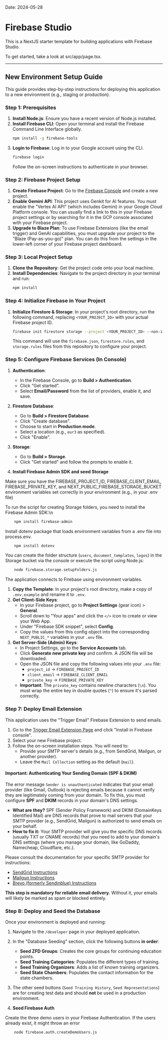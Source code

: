 
Date: 2024-05-28

# Firebase Studio

This is a NextJS starter template for building applications with Firebase Studio.

To get started, take a look at src/app/page.tsx.

---

## New Environment Setup Guide

This guide provides step-by-step instructions for deploying this application to a new environment (e.g., staging or production).

### Step 1: Prerequisites

1.  **Install Node.js**: Ensure you have a recent version of Node.js installed.
2.  **Install Firebase CLI**: Open your terminal and install the Firebase Command Line Interface globally.
    ```bash
    npm install -g firebase-tools
    ```
3.  **Login to Firebase**: Log in to your Google account using the CLI.
    ```bash
    firebase login
    ```
    Follow the on-screen instructions to authenticate in your browser.

### Step 2: Firebase Project Setup

1.  **Create Firebase Project**: Go to the [Firebase Console](https://console.firebase.google.com/) and create a new project.
2.  **Enable Gemini API**: This project uses Genkit for AI features. You must enable the "Vertex AI API" (which includes Gemini) in your Google Cloud Platform console. You can usually find a link to this in your Firebase project settings or by searching for it in the GCP console associated with your Firebase project.
3.  **Upgrade to Blaze Plan**: To use Firebase Extensions (like the email trigger) and GenAI capabilities, you must upgrade your project to the "Blaze (Pay-as-you-go)" plan. You can do this from the settings in the lower-left corner of your Firebase project dashboard.

### Step 3: Local Project Setup

1.  **Clone the Repository**: Get the project code onto your local machine.
2.  **Install Dependencies**: Navigate to the project directory in your terminal and run:
    ```bash
    npm install
    ```

### Step 4: Initialize Firebase in Your Project

1.  **Initialize Firestore & Storage**: In your project's root directory, run the following command, replacing `<YOUR_PROJECT_ID>` with your actual Firebase project ID.
    ```bash
    firebase init firestore storage --project <YOUR_PROJECT_ID> --non-interactive
    ```
    This command will use the `firebase.json`, `firestore.rules`, and `storage.rules` files from this repository to configure your project.

### Step 5: Configure Firebase Services (In Console)

1.  **Authentication**:
    *   In the Firebase Console, go to **Build > Authentication**.
    *   Click "Get started".
    *   Select **Email/Password** from the list of providers, enable it, and save.

2.  **Firestore Database**:
    *   Go to **Build > Firestore Database**.
    *   Click "Create database".
    *   Choose to start in **Production mode**.
    *   Select a location (e.g., `eur3` as specified).
    *   Click "Enable".

3.  **Storage**:
    *   Go to **Build > Storage**.
    *   Click "Get started" and follow the prompts to enable it.
    
4. **Install Firebase Admin SDK and seed Storage**

Make sure you have the FIREBASE_PROJECT_ID, FIREBASE_CLIENT_EMAIL, FIREBASE_PRIVATE_KEY, and NEXT_PUBLIC_FIREBASE_STORAGE_BUCKET environment variables set correctly in your environment (e.g., in your .env file)

To run the script for creating Storage folders, you need to install the Firebase Admin SDK:\n

```bash
    npm install firebase-admin
```
Install dotenv package that loads environment variables from a .env file into process.env.


```bash
    npm install dotenv
```
You can create the folder structure (`users`, `document_templates`, `logos`) in the Storage bucket via the console or execute the script using Node.js:

```bash
    node firebase.storage.setupFolders.js
```


The application connects to Firebase using environment variables.

1.  **Copy the Template**: In your project's root directory, make a copy of `.env.example` and rename it to `.env`.
2.  **Get Client-Side Keys**:
    *   In your Firebase project, go to **Project Settings** (gear icon) > **General**.
    *   Scroll down to "Your apps" and click the `</>` icon to create or view your Web App.
    *   Under "Firebase SDK snippet", select **Config**.
    *   Copy the values from this config object into the corresponding `NEXT_PUBLIC_*` variables in your `.env` file.
3.  **Get Server-Side (Admin) Keys**:
    *   In Project Settings, go to the **Service Accounts** tab.
    *   Click **Generate new private key** and confirm. A JSON file will be downloaded.
    *   Open the JSON file and copy the following values into your `.env` file:
        *   `project_id` -> `FIREBASE_PROJECT_ID`
        *   `client_email` -> `FIREBASE_CLIENT_EMAIL`
        *   `private_key` -> `FIREBASE_PRIVATE_KEY`
    *   **Important**: The `private_key` contains newline characters (`\n`). You must wrap the entire key in double quotes (`"`) to ensure it's parsed correctly.

### Step 7: Deploy Email Extension

This application uses the "Trigger Email" Firebase Extension to send emails.

1.  Go to the [Trigger Email Extension Page](https://firebase.google.com/products/extensions/firebase-email-generator) and click "Install in Firebase console".
2.  Select your new Firebase project.
3.  Follow the on-screen installation steps. You will need to:
    *   Provide your SMTP server's details (e.g., from SendGrid, Mailgun, or another provider).
    *   Leave the `Mail Collection` setting as the default (`mail`).

#### Important: Authenticating Your Sending Domain (SPF & DKIM)

The error message `Sender is unauthenticated` indicates that your email provider (like Gmail, Outlook) is rejecting emails because it cannot verify they are legitimately coming from your domain. To fix this, you must configure **SPF** and **DKIM** records in your domain's DNS settings.

*   **What are they?** SPF (Sender Policy Framework) and DKIM (DomainKeys Identified Mail) are DNS records that prove to mail servers that your SMTP provider (e.g., SendGrid, Mailgun) is authorized to send emails on your behalf.
*   **How to fix it:** Your SMTP provider will give you the specific DNS records (usually TXT or CNAME records) that you need to add to your domain's DNS settings (where you manage your domain, like GoDaddy, Namecheap, Cloudflare, etc.).

Please consult the documentation for your specific SMTP provider for instructions:
*   [SendGrid Instructions](https://docs.sendgrid.com/ui/account-and-settings/how-to-set-up-domain-authentication)
*   [Mailgun Instructions](https://documentation.mailgun.com/en/latest/user_manual.html#verifying-your-domain)
*   [Brevo (formerly Sendinblue) Instructions](https://help.brevo.com/hc/en-us/articles/200227202-Authenticate-your-domain-to-improve-the-deliverability-of-your-emails-SPF-DKIM-DMARC-)

**This step is mandatory for reliable email delivery.** Without it, your emails will likely be marked as spam or blocked entirely.


### Step 8: Deploy and Seed the Database

Once your environment is deployed and running:

1.  Navigate to the `/developer` page in your deployed application.
2.  In the "Database Seeding" section, click the following buttons **in order**:
    *   **Seed ZFD Groups**: Creates the core groups for continuing education points.
    *   **Seed Training Categories**: Populates the different types of training.
    *   **Seed Training Organizers**: Adds a list of known training organizers.
    *   **Seed State Chambers**: Populates the contact information for the state chambers.
3.  The other seed buttons (`Seed Training History`, `Seed Representations`) are for creating test data and should **not** be used in a production environment.

4. **Seed Firebase Auth**

Create the three demo users in your Firebase Authentication. If the users already exist, it might throw an error

```bash
    node firebase.auth.createDemoUsers.js
```